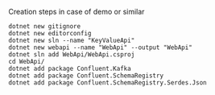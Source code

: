 Creation steps in case of demo or similar

```shell
dotnet new gitignore
dotnet new editorconfig
dotnet new sln --name "KeyValueApi"
dotnet new webapi --name "WebApi" --output "WebApi"
dotnet sln add WebApi/WebApi.csproj
cd WebApi/
dotnet add package Confluent.Kafka
dotnet add package Confluent.SchemaRegistry
dotnet add package Confluent.SchemaRegistry.Serdes.Json
```
